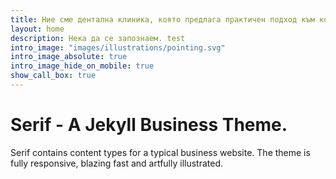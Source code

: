 ```yaml
---
title: Ние сме дентална клиника, която предлага практичен подход към комплексни проблеми.
layout: home
description: Нека да се запознаем. test
intro_image: "images/illustrations/pointing.svg"
intro_image_absolute: true
intro_image_hide_on_mobile: true
show_call_box: true
---
```


# Serif - A Jekyll Business Theme.

Serif contains content types for a typical business website. The theme is fully responsive, blazing fast and artfully illustrated.
